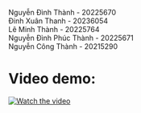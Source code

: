 Nguyễn Đình Thành - 20225670 <br>
Đinh Xuân Thanh - 20236054 <br>
Lê Minh Thành - 20225764 <br>
Nguyễn Đình Phúc Thành - 20225671 <br>
Nguyễn Công Thành - 20215290 <br>
# Video demo: <br>
[![Watch the video](https://i.pinimg.com/736x/d8/86/1d/d8861df6819fd3a112e982216c441ae6.jpg)](https://drive.google.com/file/d/1DeE5mPXkpqoGVQSsymvF6NHSfjIgKqUL/view?usp=sharing)

